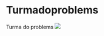 # Turmadoproblems
Turma do problems
![](https://media1.tenor.com/m/hFvfHtYySfcAAAAC/inside-out-joy.gif)
